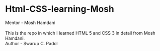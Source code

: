# Html-CSS-learning-Mosh
Mentor - Mosh Hamdani
<br/>
<br/>
This is the repo in which I learned HTML 5 and CSS 3 in detail from Mosh Hamdani.
<br/>
Author - Swarup C. Padol
